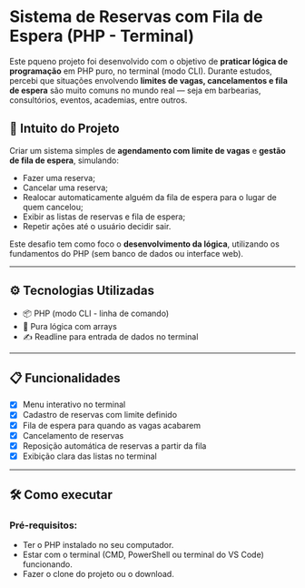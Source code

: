 #  Sistema de Reservas com Fila de Espera (PHP - Terminal)

Este pqueno projeto foi desenvolvido com o objetivo de **praticar lógica de programação** em PHP puro, no terminal (modo CLI). Durante estudos, percebi que situações envolvendo **limites de vagas, cancelamentos e fila de espera** são muito comuns no mundo real — seja em barbearias, consultórios, eventos, academias, entre outros.

## 🎯 Intuito do Projeto

Criar um sistema simples de **agendamento com limite de vagas** e **gestão de fila de espera**, simulando:

- Fazer uma reserva;
- Cancelar uma reserva;
- Realocar automaticamente alguém da fila de espera para o lugar de quem cancelou;
- Exibir as listas de reservas e fila de espera;
- Repetir ações até o usuário decidir sair.

Este desafio tem como foco o **desenvolvimento da lógica**, utilizando os fundamentos do PHP (sem banco de dados ou interface web).

---

## ⚙️ Tecnologias Utilizadas

- 📦 PHP (modo CLI - linha de comando)
- 🧠 Pura lógica com arrays
- ✍️ Readline para entrada de dados no terminal

---

## 📋 Funcionalidades

- [x] Menu interativo no terminal
- [x] Cadastro de reservas com limite definido
- [x] Fila de espera para quando as vagas acabarem
- [x] Cancelamento de reservas
- [x] Reposição automática de reservas a partir da fila
- [x] Exibição clara das listas no terminal

---

## 🛠️ Como executar

### Pré-requisitos:
- Ter o PHP instalado no seu computador.
- Estar com o terminal (CMD, PowerShell ou terminal do VS Code) funcionando.
- Fazer o clone do projeto ou o download.
